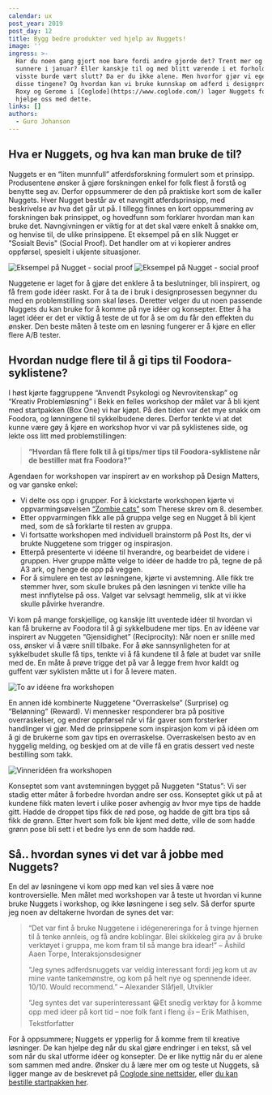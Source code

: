 ```yaml
---
calendar: ux
post_year: 2019
post_day: 12
title: Bygg bedre produkter ved hjelp av Nuggets!
image: ''
ingress: >-
  Har du noen gang gjort noe bare fordi andre gjorde det? Trent mer og spist
  sunnere i januar? Eller kanskje til og med blitt værende i et forhold du
  visste burde vært slutt? Da er du ikke alene. Men hvorfor gjør vi egentlig
  disse tingene? Og hvordan kan vi bruke kunnskap om adferd i designprosessen?
  Roxy og Gerome i [Coglode](https://www.coglode.com/) lager Nuggets for å
  hjelpe oss med dette.
links: []
authors:
  - Guro Johanson
---
```

## Hva er Nuggets, og hva kan man bruke de til?

Nuggets er en “liten munnfull” atferdsforskning formulert som et prinsipp. Produsentene ønsker å gjøre forskningen enkel for folk flest å forstå og benytte seg av. Derfor oppsummerer de den på praktiske kort som de kaller Nuggets. Hver Nugget består av et navngitt atferdsprinsipp, med beskrivelse av hva det går ut på. I tillegg finnes en kort oppsummering av forskningen bak prinsippet, og hovedfunn som forklarer hvordan man kan bruke det. Navngivningen er viktig for at det skal være enkelt å snakke om, og henvise til, de ulike prinsippene. Et eksempel på en slik Nugget er "Sosialt Bevis" (Social Proof). Det handler om at vi kopierer andres oppførsel, spesielt i ukjente situasjoner. 

<img class="light-theme-image" src="https://i.ibb.co/GT926Pr/Social-proof-light.png" alt="Eksempel på Nugget - social proof"/>

<img class="dark-theme-image" src="https://i.ibb.co/znhdLFh/Social-proof-dark.png" alt="Eksempel på Nugget - social proof"/>

Nuggetene er laget for å gjøre det enklere å ta beslutninger, bli inspirert, og få frem gode idéer raskt. For å ta de i bruk i designprosessen begynner du med en problemstilling som skal løses. Deretter velger du ut noen passende Nuggets du kan bruke for å komme på nye idéer og konsepter. Etter å ha laget idéer er det er viktig å teste de ut for å se om du får den effekten du ønsker. Den beste måten å teste om en løsning fungerer er å kjøre en eller flere A/B tester. 

## Hvordan nudge flere til å gi tips til Foodora-syklistene?

I høst kjørte faggruppene “Anvendt Psykologi og Nevrovitenskap” og “Kreativ Problemløsning” i Bekk en felles workshop der målet var å bli kjent med startpakken (Box One) vi har kjøpt. På den tiden var det mye snakk om Foodora, og lønningene til sykkelbudene deres. Derfor tenkte vi at det kunne være gøy å kjøre en workshop hvor vi var på syklistenes side, og lekte oss litt med problemstillingen: 

> **“Hvordan få flere folk til å gi tips/mer tips til Foodora-syklistene når de bestiller mat fra Foodora?”**

Agendaen for workshopen var inspirert av en workshop på Design Matters, og var ganske enkel:

* Vi delte oss opp i grupper. For å kickstarte workshopen kjørte vi oppvarmingsøvelsen [“Zombie cats”](https://ux.christmas/2019/8) som Therese skrev om 8. desember.
* Etter oppvarmingen fikk alle på gruppa velge seg en Nugget å bli kjent med, som de så forklarte til resten av gruppa. 
* Vi fortsatte workshopen med individuell brainstorm på Post Its, der vi brukte Nuggetene som trigger og inspirasjon. 
* Etterpå presenterte vi idéene til hverandre, og bearbeidet de videre i gruppen. Hver gruppe måtte velge to idéer de hadde tro på, tegne de på A3 ark, og henge de opp på veggen. 
* For å simulere en test av løsningene, kjørte vi avstemning. Alle fikk tre stemmer hver, som skulle brukes på den løsningen vi tenkte ville ha mest innflytelse på oss. Valget var selvsagt hemmelig, slik at vi ikke skulle påvirke hverandre. 

Vi kom på mange forskjellige, og kanskje litt uventede idéer til hvordan vi kan få brukerne av Foodora til å gi sykkelbudene mer tips. En av idéene var inspirert av Nuggeten “Gjensidighet” (Reciprocity): Når noen er snille med oss, ønsker vi å være snill tilbake. For å øke sannsynligheten for at sykkelbudet skulle få tips, tenkte vi å få kundene til å føle at budet var snille med de. En måte å prøve trigge det på var å legge frem hvor kaldt og guffent vær syklisten måtte ut i for å levere maten. 

![To av idéene fra workshopen](https://i.ibb.co/qykc1My/Ide-nr-1-og-2.png "To av idéene fra workshopen")

En annen idé kombinerte Nuggetene “Overraskelse” (Surprise) og “Belønning” (Reward). Vi mennesker responderer bra på positive overraskelser, og endrer oppførsel når vi får gaver som forsterker handlinger vi gjør. Med de prinsippene som inspirasjon kom vi på idéen om å gi de brukerne som gav tips en overraskelse. Overraskelsen besto av en hyggelig melding, og beskjed om at de ville få en gratis dessert ved neste bestilling som takk.

![Vinneridéen fra workshopen](https://i.ibb.co/QMN3nNf/Vinnerideen.png "Vinneridéen fra workshopen")

Konseptet som vant avstemningen bygget på Nuggeten “Status”: Vi ser stadig etter måter å forbedre hvordan andre ser oss. Konseptet gikk ut på at kundene fikk maten levert i ulike poser avhengig av hvor mye tips de hadde gitt. Hadde de droppet tips fikk de rød pose, og hadde de gitt bra tips så fikk de grønn. Etter hvert som folk ble kjent med dette, ville de som hadde grønn pose bli sett i et bedre lys enn de som hadde rød. 

## Så.. hvordan synes vi det var å jobbe med Nuggets?

En del av løsningene vi kom opp med kan vel sies å være noe kontroversielle. Men målet med workshopen var å teste ut hvordan vi kunne bruke Nuggets i workshop, og ikke løsningene i seg selv. Så derfor spurte jeg noen av deltakerne hvordan de synes det var:

> “Det var fint å bruke Nuggetene i idégenereringa for å tvinge hjernen til å tenke annleis, og få andre koblingar. Blei skikkeleg gira av å bruke verktøyet i gruppa, me kom fram til så mange bra idear!” 
> – Åshild Aaen Torpe, Interaksjonsdesigner 
>
> “Jeg synes adferdsnuggets var veldig interessant fordi jeg kom ut av mine vante tankemønstre, og kom på helt nye og spennende ideer. 10/10. Would recommend.” 
> – Alexander Slåfjell, Utvikler
>
> “Jeg syntes det var superinteressant 😀Et snedig verktøy for å komme opp med ideer på kort tid – noe folk fant i fleng 👍 
> – Erik Mathisen, Tekstforfatter

For å oppsummere; Nuggets er ypperlig for å komme frem til kreative løsninger. De kan hjelpe deg når du skal gjøre endringer i en tekst, så vel som når du skal utforme idéer og konsepter. De er like nyttig når du er alene som sammen med andre. Ønsker du å lære mer om og teste ut Nuggets, så ligger mange av de beskrevet på [Coglode sine nettsider](https://www.coglode.com/), eller [du kan bestille startpakken her](https://www.coglode.com/nuggets/pricing).
